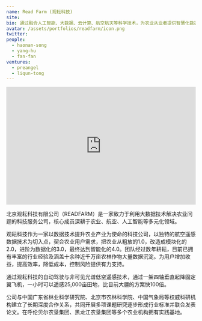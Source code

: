```yaml
---
name: Read Farm (观耘科技)
site: 
bio: 通过融合人工智能、大数据、云计算、航空航天等科学技术，为农业从业者提供智慧化数据解决方案
avatar: /assets/portfolios/readfarm/icon.png
twitter: 
people:
  - haonan-song
  - yang-hu
  - fan-fan
ventures:
  - preangel
  - liqun-tong
---
```


<div class="zoom-container" style="
    position: relative;
    padding-bottom:56.25%;
    padding-top:30px;
    height:0;
    overflow:hidden;
">
  <iframe
    src="https://v.qq.com/txp/iframe/player.html?vid=n3005own2gj"
    width='864'
    height='486'
    allowfullscreen="true"
    webkitallowfullscreen
    frameborder="0"
    style="
      position: absolute;
      top:0;
      left:0;
      width:100%;
      height:100%;
    "
  ></iframe>
</div>


北京观耘科技有限公司（READFARM）是一家致力于利用大数据技术解决农业问题的科技服务公司，核心成员深耕于农业、航空、人工智能等多元化领域。

观耘科技作为一家以数据技术提升农业产业为使命的科技公司，以独特的航空遥感数据技术为切入点，契合农业用户需求，把农业从粗放的1.0，改造成模块化的2.0，进阶为数据化的3.0，最终达到智能化的4.0。团队经过数年耕耘，目前已拥有丰富的行业经验及涵盖十余种近千万亩农林作物大量数据沉淀。为用户增加收益，提高效率，降低成本，控制风险提供有力支持。

通过观耘科技的自动驾驶与非可见光谱低空遥感技术，通过一架四轴垂直起降固定翼飞机，一小时可以遥感25,000亩田地，比目前大疆的方案快100倍。

公司与中国广东省林业科学研究院、北京市农林科学院、中国气象局等权威科研机构建立了长期深度合作关系，共同开展多项课题研究逐步形成行业标准并联合发表论文。在呼伦贝尔农垦集团、黑龙江农垦集团等多个农业机构拥有实践基地。
